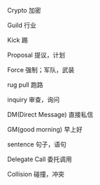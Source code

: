 Crypto 加密

Guild 行业

Kick 踢

Proposal 提议，计划

Force 强制；军队，武装

rug pull 跑路

inquiry 审查，询问

DM(Direct Message) 直接私信

GM(good morning) 早上好

sentence 句子，语句

Delegate Call 委托调用

Collision 碰撞，冲突